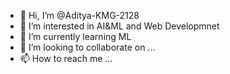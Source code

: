- 👋 Hi, I’m @Aditya-KMG-2128
- 👀 I’m interested in AI&ML and Web Developmnet
- 🌱 I’m currently learning ML
- 💞️ I’m looking to collaborate on ...
- 📫 How to reach me ...

<!---
Aditya-KMG-2128/Aditya-KMG-2128 is a ✨ special ✨ repository because its `README.md` (this file) appears on your GitHub profile.
You can click the Preview link to take a look at your changes.
--->
